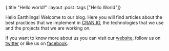 {:title "Hello world!"
 :layout :post
 :tags  ["Hello World"]}

Hello Earthlings! Welcome to our blog. Here you will find articles about the best practices
that we implement in [CRAN.IO](http://cran.io), the technologies that we use and the projects that we are working on.

If you want to know more about us you can visit our [website](http://cran.io), follow
us on [twitter](https://twitter.com/cran_io) or like us on [facebook](https://www.facebook.com/be.cran.io).
